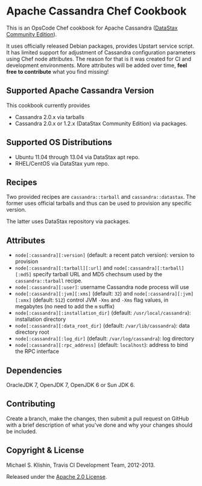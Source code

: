 # Apache Cassandra Chef Cookbook

This is an OpsCode Chef cookbook for Apache Cassandra ([DataStax Community Edition](http://www.datastax.com/products/community)).

It uses officially released Debian packages, provides Upstart service script. It has limited
support for adjustment of Cassandra configuration parameters using Chef node attributes. The reason for
that is it was created for CI and development environments. More attributes will be added over time,
**feel free to contribute** what you find missing!


## Supported Apache Cassandra Version

This cookbook currently provides

 * Cassandra 2.0.x via tarballs
 * Cassandra 2.0.x or 1.2.x (DataStax Community Edition) via packages.

## Supported OS Distributions

 * Ubuntu 11.04 through 13.04 via DataStax apt repo.
 * RHEL/CentOS via DataStax yum repo.

## Recipes

Two provided recipes are `cassandra::tarball` and `cassandra::datastax`. The former uses official tarballs
and thus can be used to provision any specific version.

The latter uses DataStax repository via packages.


## Attributes

 * `node[:cassandra][:version]` (default: a recent patch version): version to provision
 * `node[:cassandra][:tarball][:url]` and `node[:cassandra][:tarball][:md5]` specify tarball URL and MD5 chechsum used by the `cassandra::tarball` recipe.
 * `node[:cassandra][:user]`: username Cassandra node process will use
 * `node[:cassandra][:jvm][:xms]` (default: `32`) and `node[:cassandra][:jvm][:xmx]` (default: `512`) control JVM `-Xms` and `-Xms` flag values, in megabytes (no need to add the `m` suffix)
 * `node[:cassandra][:installation_dir]` (default: `/usr/local/cassandra`): installation directory
 * `node[:cassandra][:data_root_dir]` (default: `/var/lib/cassandra`): data directory root
 * `node[:cassandra][:log_dir]` (default: `/var/log/cassandra`): log directory
 * `node[:cassandra][:rpc_address]` (default: `localhost`): address to bind the RPC interface


## Dependencies

OracleJDK 7, OpenJDK 7, OpenJDK 6 or Sun JDK 6.


## Contributing

Create a branch, make the changes, then submit a pull request on GitHub
with a brief description of what you've done and why your changes
should be included.


## Copyright & License

Michael S. Klishin, Travis CI Development Team, 2012-2013.

Released under the [Apache 2.0 License](http://www.apache.org/licenses/LICENSE-2.0.html).
